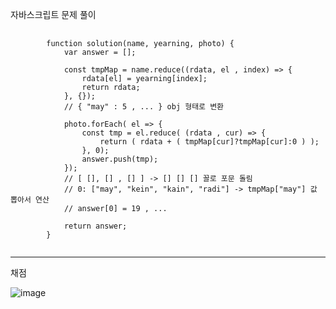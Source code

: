 자바스크립트 문제 풀이
<pre>
  <code>
        function solution(name, yearning, photo) {
            var answer = [];
            
            const tmpMap = name.reduce((rdata, el , index) => {
                rdata[el] = yearning[index];
                return rdata;
            }, {});
            // { "may" : 5 , ... } obj 형태로 변환
            
            photo.forEach( el => {    
                const tmp = el.reduce( (rdata , cur) => {            
                    return ( rdata + ( tmpMap[cur]?tmpMap[cur]:0 ) );
                }, 0);      
                answer.push(tmp);
            });
            // [ [], [] , [] ] -> [] [] [] 꼴로 포문 돌림
            // 0: ["may", "kein", "kain", "radi"] -> tmpMap["may"] 값 뽑아서 연산
            // answer[0] = 19 , ...
        
            return answer;
        }
  </code>
</pre>

<hr/>
채점

![image](https://github.com/souo0605A/2023CNF_AlgorithmStudy/assets/130386691/c0f51ad9-4367-40f9-8ff3-262deb8db042)

